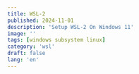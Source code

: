 ```yaml
---
title: WSL-2
published: 2024-11-01
description: 'Setup WSL-2 On Windows 11'
image: ''
tags: [windows subsystem linux]
category: 'wsl'
draft: false 
lang: 'en'
---
```

